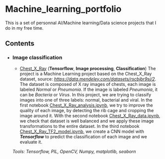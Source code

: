 # Machine_learning_portfolio
This is a set of personnal AI/Machine learning/Data science projects that I do in my free time.

## Contents

- ### Image classification
	- [Chest_X_Ray](https://github.com/PhilippeChzr/Machine_learning_portfolio/blob/main/Chext_X_Ray) (**Tensorflow**, **Image processing**, **Classification**)
The project is a Machine Learning project based on the Chest_X_Ray dataset, source: *https://data.mendeley.com/datasets/rscbjbr9sj/2*. The dataset is composed of X ray images of chests, each image is labeled *Normal* or *Pneumonia*. If the image is labeled *Pneumonia*, it can be *Bacteria* or *Virus*.
In this project, we are trying to classify images into one of three labels: normal, bacterial and viral.
In the first notebook [Chest_X_Ray_analysis.ipynb](https://github.com/PhilippeChzr/Machine_learning_portfolio/blob/main/Chext_X_Ray/Chest_X_Ray_analysis.ipynb), we try to improve the quality of each image, by detecting the rib cage and cropping the image around it. With the second  notebook [Chest_X_Ray_data.ipynb](https://github.com/PhilippeChzr/Machine_learning_portfolio/blob/main/Chext_X_Ray/Chest_X_Ray_download.ipynb), we check that dataset is well balanced and  we apply these image transformations to the entire dataset. In the third notebook [Chest_X_Ray_TF2_model.ipynb](https://github.com/PhilippeChzr/Machine_learning_portfolio/blob/main/Chext_X_Ray/Chest_X_Ray_TF2_model.ipynb), we create a CNN model with ***Tensorflow*** to predict the classification of each image and we evaluate it.

	_Tools: Tensorflow, PIL, OpenCV, Numpy, matplotlib, seaborn_ 
